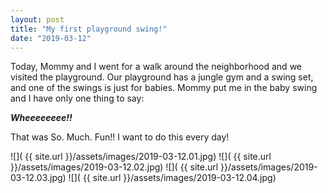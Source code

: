 ```yaml
---
layout: post
title: "My first playground swing!"
date: "2019-03-12"
---
```


Today, Mommy and I went for a walk around the neighborhood and we visited the playground. Our playground has a jungle gym and a swing set, and one of the swings is just for babies. Mommy put me in the baby swing and I have only one thing to say:

***Wheeeeeeee!!***

That was So. Much. Fun!! I want to do this every day!

<span class="gallery">
  ![]( {{ site.url }}/assets/images/2019-03-12.01.jpg)
  ![]( {{ site.url }}/assets/images/2019-03-12.02.jpg)
  ![]( {{ site.url }}/assets/images/2019-03-12.03.jpg)
  ![]( {{ site.url }}/assets/images/2019-03-12.04.jpg)
</span>
